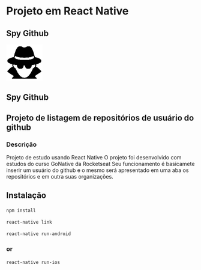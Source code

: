 # Projeto em React Native

## Spy Github
![](https://raw.githubusercontent.com/andrejp09/spy-github/master/img/apresentacao.png)


## Spy Github

## Projeto de listagem de repositórios de usuário do github

### Descrição
Projeto de estudo usando React Native 
O projeto foi desenvolvido com estudos do curso GoNative da Rocketseat 
Seu funcionamento é basicamete inserir um usuário do github e o mesmo será apresentado em uma aba os repositórios e em outra suas organizações.

## Instalação
`npm install`

`react-native link` 

`react-native run-android` 
### or 
`react-native run-ios`





